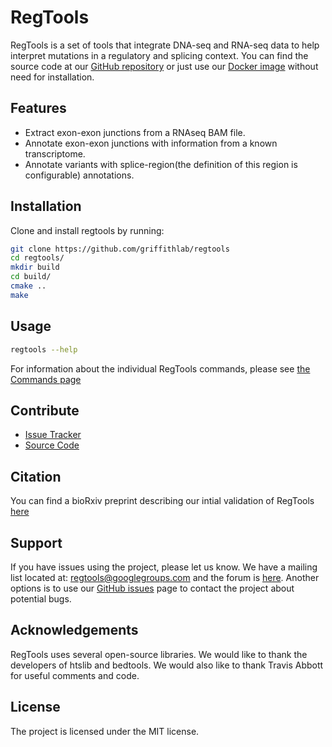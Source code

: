 # RegTools

RegTools is a set of tools that integrate DNA-seq and RNA-seq data to help interpret mutations in a regulatory and splicing context. You can find the source code at our [GitHub repository](https://github.com/griffithlab/regtools) or just use our [Docker image](https://hub.docker.com/r/griffithlab/regtools/) without need for installation.

## Features

- Extract exon-exon junctions from a RNAseq BAM file.
- Annotate exon-exon junctions with information from a known transcriptome.
- Annotate variants with splice-region(the definition of this region is configurable) annotations.

## Installation

Clone and install regtools by running:

```sh
git clone https://github.com/griffithlab/regtools
cd regtools/
mkdir build
cd build/
cmake ..
make
```

## Usage

```sh
regtools --help
```

For information about the individual RegTools commands, please see [the Commands page](commands/commands.md)

## Contribute

- [Issue Tracker](https://github.com/griffithlab/regtools/issues)
- [Source Code](https://github.com/griffithlab/regtools)

## Citation

You can find a bioRxiv preprint describing our intial validation of RegTools [here](https://www.biorxiv.org/content/10.1101/436634v2)

## Support

If you have issues using the project, please let us know.
We have a mailing list located at: [regtools@googlegroups.com](mailto:regtools@googlegroups.com) and the forum is [here](https://groups.google.com/forum/#!forum/regtools). Another options is to use our [GitHub issues](https://github.com/griffithlab/regtools/issues) page to contact the project about potential bugs.

## Acknowledgements

RegTools uses several open-source libraries. We would like to thank the
developers of htslib and bedtools. We would also like to thank Travis Abbott for useful comments and code.

## License

The project is licensed under the MIT license.
